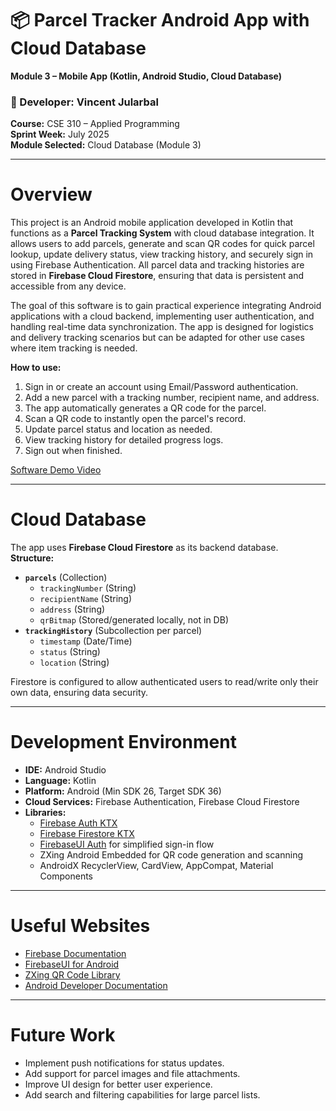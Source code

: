 # 📦 Parcel Tracker Android App with Cloud Database
**Module 3 – Mobile App (Kotlin, Android Studio, Cloud Database)**

### 📌 Developer: Vincent Jularbal  
**Course:** CSE 310 – Applied Programming  
**Sprint Week:** July 2025  
**Module Selected:** Cloud Database (Module 3)

---

# Overview

This project is an Android mobile application developed in Kotlin that functions as a **Parcel Tracking System** with cloud database integration. It allows users to add parcels, generate and scan QR codes for quick parcel lookup, update delivery status, view tracking history, and securely sign in using Firebase Authentication. All parcel data and tracking histories are stored in **Firebase Cloud Firestore**, ensuring that data is persistent and accessible from any device.

The goal of this software is to gain practical experience integrating Android applications with a cloud backend, implementing user authentication, and handling real-time data synchronization. The app is designed for logistics and delivery tracking scenarios but can be adapted for other use cases where item tracking is needed.

**How to use:**
1. Sign in or create an account using Email/Password authentication.
2. Add a new parcel with a tracking number, recipient name, and address.
3. The app automatically generates a QR code for the parcel.
4. Scan a QR code to instantly open the parcel's record.
5. Update parcel status and location as needed.
6. View tracking history for detailed progress logs.
7. Sign out when finished.

[Software Demo Video](http://youtube.link.goes.here)

---

# Cloud Database

The app uses **Firebase Cloud Firestore** as its backend database.  
**Structure:**
- **`parcels`** (Collection)
  - `trackingNumber` (String)
  - `recipientName` (String)
  - `address` (String)
  - `qrBitmap` (Stored/generated locally, not in DB)
- **`trackingHistory`** (Subcollection per parcel)
  - `timestamp` (Date/Time)
  - `status` (String)
  - `location` (String)

Firestore is configured to allow authenticated users to read/write only their own data, ensuring data security.

---

# Development Environment

- **IDE:** Android Studio
- **Language:** Kotlin
- **Platform:** Android (Min SDK 26, Target SDK 36)
- **Cloud Services:** Firebase Authentication, Firebase Cloud Firestore
- **Libraries:**
  - [Firebase Auth KTX](https://firebase.google.com/docs/auth/android/start)
  - [Firebase Firestore KTX](https://firebase.google.com/docs/firestore/quickstart)
  - [FirebaseUI Auth](https://github.com/firebase/FirebaseUI-Android) for simplified sign-in flow
  - ZXing Android Embedded for QR code generation and scanning
  - AndroidX RecyclerView, CardView, AppCompat, Material Components

---

# Useful Websites

- [Firebase Documentation](https://firebase.google.com/docs)
- [FirebaseUI for Android](https://github.com/firebase/FirebaseUI-Android)
- [ZXing QR Code Library](https://github.com/journeyapps/zxing-android-embedded)
- [Android Developer Documentation](https://developer.android.com/docs)

---

# Future Work

- Implement push notifications for status updates.
- Add support for parcel images and file attachments.
- Improve UI design for better user experience.
- Add search and filtering capabilities for large parcel lists.
